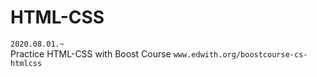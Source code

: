 # HTML-CSS
 `2020.08.01.~`  
 Practice HTML-CSS with Boost Course `www.edwith.org/boostcourse-cs-htmlcss`

